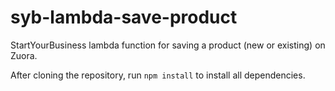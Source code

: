 # syb-lambda-save-product

StartYourBusiness lambda function for saving a product (new or existing) on Zuora.

After cloning the repository, run `npm install` to install all dependencies.